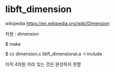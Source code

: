 # libft_dimension

wikipedia
https://en.wikipedia.org/wiki/Dimension

차원 : dimension

$ make

$ cc dimension.c libft_dimensional.a -I include

아직 4차원 끼리 잊는 것은 완성하지 못함
